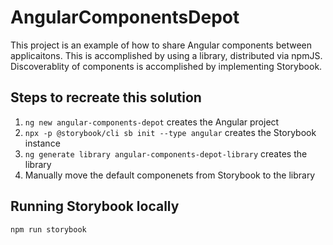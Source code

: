 # AngularComponentsDepot

This project is an example of how to share Angular components between applicaitons.  This is accomplished by using a library, distributed via npmJS.  Discoverablity of components is accomplished by implementing Storybook.

## Steps to recreate this solution

1. `ng new angular-components-depot` creates the Angular project
2. `npx -p @storybook/cli sb init --type angular` creates the Storybook instance
3. `ng generate library angular-components-depot-library` creates the library
4. Manually move the default componenets from Storybook to the library

## Running Storybook locally
`npm run storybook`